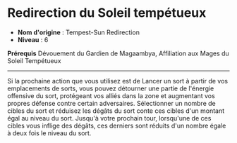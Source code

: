 # Redirection du Soleil tempétueux

 * **Nom d'origine** : Tempest-Sun Redirection
 * **Niveau** : 6


<p><span id="ctl00_MainContent_DetailedOutput"><strong>Prérequis</strong> Dévouement du Gardien de Magaambya, Affiliation aux Mages du Soleil Tempétueux<br></span></p>
<hr>
<p>Si la prochaine action que vous utilisez est de Lancer un sort à partir de vos emplacements de sorts, vous pouvez détourner une partie de l'énergie offensive du sort, protégeant vos alliés dans la zone et augmentant vos propres défense contre certain adversaires. Sélectionner un nombre de cibles du sort et réduisez les dégâts du sort conte ces cibles d'un montant égal au niveau du sort. Jusqu'à votre prochain tour, lorsqu'une de ces cibles vous inflige des dégâts, ces derniers sont réduits d'un nombre égale à deux fois le niveau du sort.&nbsp;</p>